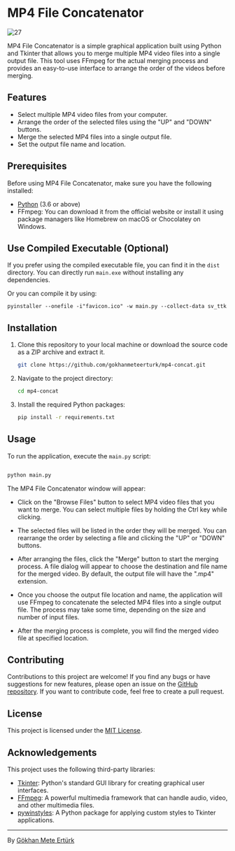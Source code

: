 # MP4 File Concatenator

![27](https://github.com/gokhanmeteerturk/mp4-concat/assets/92143124/f9e0c443-248c-4202-9cf4-f676aaecd569)


MP4 File Concatenator is a simple graphical application built using Python and Tkinter that allows you to merge multiple MP4 video files into a single output file. This tool uses FFmpeg for the actual merging process and provides an easy-to-use interface to arrange the order of the videos before merging.

## Features

- Select multiple MP4 video files from your computer.
- Arrange the order of the selected files using the "UP" and "DOWN" buttons.
- Merge the selected MP4 files into a single output file.
- Set the output file name and location.

## Prerequisites

Before using MP4 File Concatenator, make sure you have the following installed:

- [Python](https://www.python.org/downloads/) (3.6 or above)
- FFmpeg: You can download it from the official website or install it using package managers like Homebrew on macOS or Chocolatey on Windows.

## Use Compiled Executable (Optional)
If you prefer using the compiled executable file, you can find it in the `dist` directory. You can directly run `main.exe` without installing any dependencies.

Or you can compile it by using:

```
pyinstaller --onefile -i"favicon.ico" -w main.py --collect-data sv_ttk
```

## Installation

1. Clone this repository to your local machine or download the source code as a ZIP archive and extract it.

   ```bash
   git clone https://github.com/gokhanmeteerturk/mp4-concat.git
   ```

2. Navigate to the project directory:

   ```bash
   cd mp4-concat
   ```

3. Install the required Python packages:

   ```bash
   pip install -r requirements.txt
   ```

## Usage

To run the application, execute the `main.py` script:

```bash

python main.py

```

The MP4 File Concatenator window will appear:

- Click on the "Browse Files" button to select MP4 video files that you want to merge. You can select multiple files by holding the Ctrl key while clicking.

- The selected files will be listed in the order they will be merged. You can rearrange the order by selecting a file and clicking the "UP" or "DOWN" buttons.

- After arranging the files, click the "Merge" button to start the merging process. A file dialog will appear to choose the destination and file name for the merged video. By default, the output file will have the ".mp4" extension.

- Once you choose the output file location and name, the application will use FFmpeg to concatenate the selected MP4 files into a single output file. The process may take some time, depending on the size and number of input files.

- After the merging process is complete, you will find the merged video file at specified location.

## Contributing

Contributions to this project are welcome! If you find any bugs or have suggestions for new features, please open an issue on the [GitHub repository](https://github.com/gokhanmeteerturk/mp4-concat/issues). If you want to contribute code, feel free to create a pull request.

## License

This project is licensed under the [MIT License](LICENSE).

## Acknowledgements

This project uses the following third-party libraries:

- [Tkinter](https://docs.python.org/3/library/tkinter.html): Python's standard GUI library for creating graphical user interfaces.
- [FFmpeg](https://www.ffmpeg.org/): A powerful multimedia framework that can handle audio, video, and other multimedia files.
- [pywinstyles](https://github.com/gokhanmeteerturk/pywinstyles): A Python package for applying custom styles to Tkinter applications.

---

By [Gökhan Mete Ertürk](https://github.com/gokhanmeteerturk)
